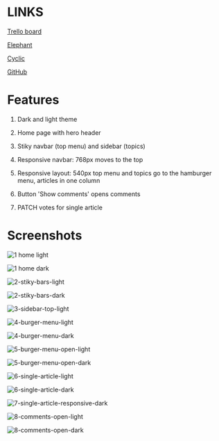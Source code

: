# LINKS

[Trello board](https://trello.com/b/eltQSsXd)

[Elephant](postgres://cceesolo:t55oRgsK9CQZXDYjn9sbPy7m8eTlZH7T@mouse.db.elephantsql.com/cceesolo)

[Cyclic](https://be-nc-news-img.cyclic.app/api)

[GitHub](https://github.com/jackharbon/fe-nc-news-img)

# Features

1. Dark and light theme

2. Home page with hero header

3. Stiky navbar (top menu) and sidebar (topics)

4. Responsive navbar: 768px moves to the top

5. Responsive layout: 540px top menu and topics go to the hamburger menu, articles in one column

6. Button 'Show comments' opens comments

7. PATCH votes for single article

# Screenshots

![1 home light](/1-home-light.jpg '1 home light')

![1 home dark](/1-home-dark.jpg '1 home dark')

![2-stiky-bars-light](/2-stiky-bars-light.jpg '2-stiky-bars-light')

![2-stiky-bars-dark](/2-stiky-bars-dark.jpg '2-stiky-bars-dark')

![3-sidebar-top-light](/3-sidebar-top-light.jpg '3-sidebar-top-light')

![4-burger-menu-light](/4-burger-menu-light.jpg '4-burger-menu-light')

![4-burger-menu-dark](/4-burger-menu-dark.jpg '4-burger-menu-dark')

![5-burger-menu-open-light](/5-burger-menu-open-light.jpg '5-burger-menu-open-light')

![5-burger-menu-open-dark](/5-burger-menu-open-dark.jpg '5-burger-menu-open-dark')

![6-single-article-light](/6-single-article-light.jpg '6-single-article-light')

![6-single-article-dark](/6-single-article-dark.jpg '6-single-article-dark')

![7-single-article-responsive-dark](/7-single-article-responsive-dark.jpg '7-single-article-responsive-dark')

![8-comments-open-light](/8-comments-open-light.jpg '8-comments-open-light')

![8-comments-open-dark](/8-comments-open-dark.jpg '8-comments-open-dark')
